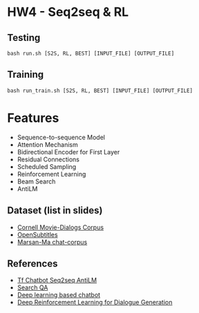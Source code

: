 # HW4 - Seq2seq & RL

## Testing
```
bash run.sh [S2S, RL, BEST] [INPUT_FILE] [OUTPUT_FILE]
```

## Training
```
bash run_train.sh [S2S, RL, BEST] [INPUT_FILE] [OUTPUT_FILE]
```

# Features
- Sequence-to-sequence Model
- Attention Mechanism
- Bidirectional Encoder for First Layer
- Residual Connections
- Scheduled Sampling
- Reinforcement Learning
- Beam Search
- AntiLM

## Dataset (list in slides)
- [Cornell Movie-Dialogs Corpus][CMDS]
- [OpenSubtitles][OS]
- [Marsan-Ma chat-corpus][MMCC]

## References
- [Tf Chatbot Seq2seq AntiLM][MM]
- [Search QA][SQA]
- [Deep learning based chatbot][DLBC]
- [Deep Reinforcement Learning for Dialogue Generation][DRLDG]

[MM]:https://github.com/Marsan-Ma/tf_chatbot_seq2seq_antilm
[slide]: https://docs.google.com/presentation/d/1e-9a7MmHDi1OfXrSFh_NOuyXjK2cN640JcZ5D08MBEk/edit#slide=id.g1efeb48205_0_0
[CMDS]: https://www.cs.cornell.edu/~cristian/Cornell_Movie-Dialogs_Corpus.html
[OS]: http://opus.lingfil.uu.se/OpenSubtitles.php
[MMCC]: https://github.com/Marsan-Ma/chat_corpus
[CBC]: https://github.com/gunthercox/chatterbot-corpus/tree/master/chatterbot_corpus/data
[CH]: http://talkbank.org/access/CABank/CallHome/eng.html
[SQA]: https://github.com/nyu-dl/SearchQA
[DLBC]: https://github.com/Conchylicultor/DeepQA
[DRLDG]: https://github.com/liuyuemaicha/Deep-Reinforcement-Learning-for-Dialogue-Generation-in-tensorflow
